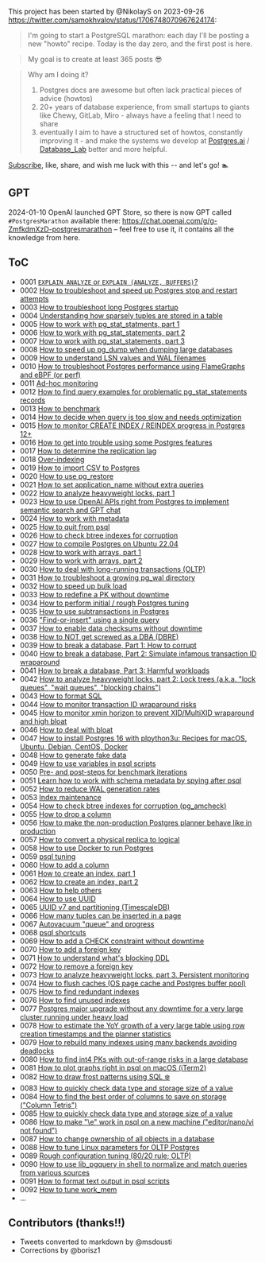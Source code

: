 This project has been started by @NikolayS on 2023-09-26 https://twitter.com/samokhvalov/status/1706748070967624174:

> I'm going to start a PostgreSQL marathon: each day I'll be posting a new "howto" recipe. Today is the day zero, and the first post is here.

> My goal is to create at least 365 posts 😎

> Why am I doing it?
> 1. Postgres docs are awesome but often lack practical pieces of advice (howtos)
> 2. 20+ years of database experience, from small startups to giants like Chewy, GitLab, Miro - always have a feeling that I need to share
> 3. eventually I aim to have a structured set of howtos, constantly improving it - and make the systems we develop at [Postgres.ai](https://Postgres.ai) / [Database_Lab](https://twitter.com/Database_Lab) better and more helpful.

[Subscribe](https://twitter.com/samokhvalov/status/1706748070967624174), like, share, and wish me luck with this -- and let's go! 🏊

## GPT

2024-01-10 OpenAI launched GPT Store, so there is now GPT called `#PostgresMarathon` available there: https://chat.openai.com/g/g-ZmfkdmXzD-postgresmarathon – feel free to use it, it contains all the knowledge from here.

## ToC
<!-- To build it using LLM, use this prompt:
"""
I want to build ToC for these files in Git. help.
Notice the numbers in the beginning 0001, 0002, etc.
Don't provide any additional comments – I need just the data to insert to README.
Format the response as markdown.

{{ and here provide the output of:  `grep "^ *# " *.md` }}

As an example, first 2 rows:
- 0001 [`EXPLAIN ANALYZE` or `EXPLAIN (ANALYZE, BUFFERS)`?](./0001_explain_analyze_buffers.md)
- 0002 [How to troubleshoot and speed up Postgres stop and restart attempts](./0002_how_to_troubleshoot_and_speedup_postgres_restarts.md)
"""
-->

- 0001 [`EXPLAIN ANALYZE` or `EXPLAIN (ANALYZE, BUFFERS)`?](./0001_explain_analyze_buffers.md)
- 0002 [How to troubleshoot and speed up Postgres stop and restart attempts](./0002_how_to_troubleshoot_and_speedup_postgres_restarts.md)
- 0003 [How to troubleshoot long Postgres startup](./0003_how_to_troubleshoot_long_startup.md)
- 0004 [Understanding how sparsely tuples are stored in a table](./0004_tuple_sparsenes.md)
- 0005 [How to work with pg_stat_statments, part 1](./0005_pg_stat_statements_part_1.md)
- 0006 [How to work with pg_stat_statements, part 2](./0006_pg_stat_statements_part_2.md)
- 0007 [How to work with pg_stat_statements, part 3](./0007_pg_stat_statements_part_3.md)
- 0008 [How to speed up pg_dump when dumping large databases](./0008_how_to_speed_up_pg_dump.md)
- 0009 [How to understand LSN values and WAL filenames](./0009_lsn_values_and_wal_filenames.md)
- 0010 [How to troubleshoot Postgres performance using FlameGraphs and eBPF (or perf)](./0010_flamegraphs_for_postgres.md)
- 0011 [Ad-hoc monitoring](./0011_ad_hoc_monitoring.md)
- 0012 [How to find query examples for problematic pg_stat_statements records](./0012_from_pgss_to_explain__how_to_find_query_examples.md)
- 0013 [How to benchmark](./0013_how_to_benchmark.md)
- 0014 [How to decide when query is too slow and needs optimization](./0014_how_to_decide_if_query_too_slow.md)
- 0015 [How to monitor CREATE INDEX / REINDEX progress in Postgres 12+](./0015_how_to_monitor_index_operations.md)
- 0016 [How to get into trouble using some Postgres features](./0016_how_to_get_into_trouble_using_some_postgres_features.md)
- 0017 [How to determine the replication lag](./0017_how_to_determine_the_replication_lag.md)
- 0018 [Over-indexing](./0018_over_indexing.md)
- 0019 [How to import CSV to Postgres](./0019_how_to_import_csv_to_postgres.md)
- 0020 [How to use pg_restore](./0020_how_to_use_pg_restore.md)
- 0021 [How to set application_name without extra queries](./0021_how_to_set_application_name_without_extra_queries.md)
- 0022 [How to analyze heavyweight locks, part 1](./0022_how_to_analyze_heavyweight_locks_part_1.md)
- 0023 [How to use OpenAI APIs right from Postgres to implement semantic search and GPT chat](./0023_how_to_use_openai_apis_in_postgres.md)
- 0024 [How to work with metadata](./0024_how_to_work_with_metadata.md)
- 0025 [How to quit from psql](./0025_how_to_quit_from_psql.md)
- 0026 [How to check btree indexes for corruption](./0026_how_to_check_btree_indexes_for_corruption.md)
- 0027 [How to compile Postgres on Ubuntu 22.04](./0027_how_to_compile_postgres_on_ubuntu_22.04.md)
- 0028 [How to work with arrays, part 1](./0028_how_to_work_with_arrays_part_1.md)
- 0029 [How to work with arrays, part 2](./0029_how_to_work_with_arrays_part_2.md)
- 0030 [How to deal with long-running transactions (OLTP)](./0030_how_to_deal_with_long-running_transactions_oltp.md)
- 0031 [How to troubleshoot a growing pg_wal directory](./0031_how_to_troubleshoot_a_growing_pg_wal_directory.md)
- 0032 [How to speed up bulk load](./0032_how_to_speed_up_bulk_load.md)
- 0033 [How to redefine a PK without downtime](./0033_how_to_redefine_a_PK_without_downtime.md)
- 0034 [How to perform initial / rough Postgres tuning](./0034_how_to_perform_postgres_tuning.md)
- 0035 [How to use subtransactions in Postgres](./0035_how_to_use_subtransactions_in_postgres.md)
- 0036 ["Find-or-insert" using a single query](./0036_find-or-insert_using_a_single_query.md)
- 0037 [How to enable data checksums without downtime](./0037_how_to_enable_data_checksums_without_downtime.md)
- 0038 [How to NOT get screwed as a DBA (DBRE)](./0038_how_to_not_get_screwed_as_a_dba.md)
- 0039 [How to break a database, Part 1: How to corrupt](./0039_how_to_break_a_database_part_1_how_to_corrupt.md)
- 0040 [How to break a database, Part 2: Simulate infamous transaction ID wraparound](./0040_how_to_break_a_database_part_2_simulate_xid_wraparound.md)
- 0041 [How to break a database, Part 3: Harmful workloads](./0041_harmful_workloads.md)
- 0042 [How to analyze heavyweight locks, part 2: Lock trees (a.k.a. "lock queues", "wait queues", "blocking chains")](./0042_how_to_analyze_heavyweight_locks_part_2.md)
- 0043 [How to format SQL](./0043_how_to_format_sql.md)
- 0044 [How to monitor transaction ID wraparound risks](./0044_how_to_monitor_transaction_id_wraparound_risks.md)
- 0045 [How to monitor xmin horizon to prevent XID/MultiXID wraparound and high bloat](./0045_how_to_monitor_xmin_horizon.md)
- 0046 [How to deal with bloat](./0046_how_to_deal_with_bloat.md)
- 0047 [How to install Postgres 16 with plpython3u: Recipes for macOS, Ubuntu, Debian, CentOS, Docker](./0047_how_to_install_postgres_16_with_plpython3u.md)
- 0048 [How to generate fake data](./0048_how_to_generate_fake_data.md)
- 0049 [How to use variables in psql scripts](./0049_how_to_use_variables_in_psql_scripts.md)
- 0050 [Pre- and post-steps for benchmark iterations](./0050_pre_and_post_steps_for_benchmark_iterations.md)
- 0051 [Learn how to work with schema metadata by spying after psql](./0051_learn_about_schema_metadata_via_psql.md)
- 0052 [How to reduce WAL generation rates](./0052_how_to_reduce_wal_generation_rates.md)
- 0053 [Index maintenance](./0053_index_maintenance.md)
- 0054 [How to check btree indexes for corruption (pg_amcheck)](./0054_how_to_check_btree_indexes_for_corruption.md)
- 0055 [How to drop a column](./0055_how_to_drop_a_column.md)
- 0056 [How to make the non-production Postgres planner behave like in production](./0056_how_to_imitate_production_planner.md)
- 0057 [How to convert a physical replica to logical](./0057_how_to_convert_a_physical_replica_to_logical.md)
- 0058 [How to use Docker to run Postgres](./0058_how_to_use_docker_to_run_postgres.md)
- 0059 [psql tuning](./0059_psql_tuning.md)
- 0060 [How to add a column](./0060_how_to_add_a_column.md)
- 0061 [How to create an index, part 1](./0061_how_to_create_an_index_part_1.md)
- 0062 [How to create an index, part 2](./0062_how_to_create_an_index_part_2.md)
- 0063 [How to help others](./0063_how_to_help_others.md)
- 0064 [How to use UUID](./0064_how_to_use_uuid.md)
- 0065 [UUID v7 and partitioning (TimescaleDB)](./0065_uuid_v7_and_partitioning_timescaledb.md)
- 0066 [How many tuples can be inserted in a page](./0066_how_many_tuples_can_be_inserted_in_a_page.md)
- 0067 [Autovacuum "queue" and progress](./0067_autovacuum_queue_and_progress.md)
- 0068 [psql shortcuts](./0068_psql_shortcuts.md)
- 0069 [How to add a CHECK constraint without downtime](./0069_howd_tod_addd_ad_checkd_constraintd_withoutd_downtime.md)
- 0070 [How to add a foreign key](./0070_how_to_add_a_foreign_key.md)
- 0071 [How to understand what's blocking DDL](./0071_how_to_understand_what_is_blocking_ddl.md)
- 0072 [How to remove a foreign key](./0072_how_to_remove_a_foreign_key.md)
- 0073 [How to analyze heavyweight locks, part 3. Persistent monitoring](./0073_how_to_analyze_heavyweight_locks_part_3_persistent_monitoring.md)
- 0074 [How to flush caches (OS page cache and Postgres buffer pool)](./0074_how_to_flush_caches.md)
- 0075 [How to find redundant indexes](./0076_how_to_find_redundent_indexes)
- 0076 [How to find unused indexes](./0076_how_to_find_redundent_indexes.md)
- 0077 [Postgres major upgrade without any downtime for a very large cluster running under heavy load](./0077_zero_downtime_major_upgrade.md)
- 0078 [How to estimate the YoY growth of a very large table using row creation timestamps and the planner statistics](./0078_estimate_yoy_table_growth.md)
- 0079 [How to rebuild many indexes using many backends avoiding deadlocks](./0079_rebuild_indexes_without_deadlocks.md)
- 0080 [How to find int4 PKs with out-of-range risks in a large database](./0080_how_to_find_int4_pks_with_out_of_range_risks.md)
- 0081 [How to plot graphs right in psql on macOS (iTerm2)](./0081_how_to_plot_graphs_right_in_psql_on_macos_iterm2.md)
- 0082 [How to draw frost patterns using SQL ❄️](./0082_how_to_draw_frost_patterns_using_sql.md)
- 0083 [How to quickly check data type and storage size of a value](./0083_how_to_quickly_check_data_type_and_storage_size_of_a_value.md)
- 0084 [How to find the best order of columns to save on storage ("Column Tetris")](./0084_how_to_find_the_best_order_of_columns_to_save_on_storage.md)
- 0085 [How to quickly check data type and storage size of a value](./0085_how_to_quickly_check_data_type_and_storage_size_of_a_value.md)
- 0086 [How to make "\e" work in psql on a new machine ("editor/nano/vi not found")](./0086_how_to_make_e_work_in_psql.md)
- 0087 [How to change ownership of all objects in a database](./0087_how_to_change_ownership_of_all_objects_in_a_database.md)
- 0088 [How to tune Linux parameters for OLTP Postgres](./0088_how_to_tune_linux_parameters_for_oltp_postgres.md)
- 0089 [Rough configuration tuning (80/20 rule; OLTP)](./0089_rough_oltp_configuration_tuning.md)
- 0090 [How to use lib_pgquery in shell to normalize and match queries from various sources](./0090_how_to_use_lib_pgquery_in_shell.md)
- 0091 [How to format text output in psql scripts](./0091_how_to_format_text_output_in_psql_scripts.md)
- 0092 [How to tune work_mem](./0092_how_to_tune_work_mem.md)
- ...

## Contributors (thanks!!)

- Tweets converted to markdown by @msdousti 
- Corrections by @borisz1
